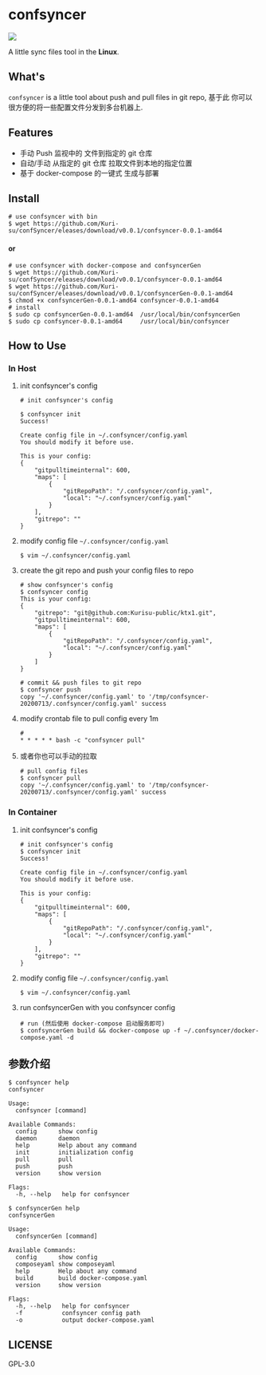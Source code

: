 # confsyncer

[![](https://img.shields.io/badge/language-中文-333333.svg?longCache=true&style=flat-square&colorA=E62B1E)](README-cn.md)

A little sync files tool in the **Linux**.

## What's 

`confsyncer` is a little tool about push and pull files in git repo,  基于此 你可以 很方便的将一些配置文件分发到多台机器上.

## Features

- 手动 Push 监视中的 文件到指定的 git 仓库
- 自动/手动 从指定的 git 仓库 拉取文件到本地的指定位置
- 基于 docker-compose 的一键式 生成与部署

## Install
```shell
# use confsyncer with bin
$ wget https://github.com/Kuri-su/confSyncer/eleases/download/v0.0.1/confsyncer-0.0.1-amd64
```

#### or
```shell
# use confsyncer with docker-compose and confsyncerGen
$ wget https://github.com/Kuri-su/confSyncer/eleases/download/v0.0.1/confsyncer-0.0.1-amd64 
$ wget https://github.com/Kuri-su/confSyncer/eleases/download/v0.0.1/confsyncerGen-0.0.1-amd64
$ chmod +x confsyncerGen-0.0.1-amd64 confsyncer-0.0.1-amd64
# install
$ sudo cp confsyncerGen-0.0.1-amd64  /usr/local/bin/confsyncerGen 
$ sudo cp confsyncer-0.0.1-amd64     /usr/local/bin/confsyncer
```

## How to Use

### In Host

1. init confsyncer's config

    ```shell
    # init confsyncer's config
    
    $ confsyncer init
    Success! 
    
    Create config file in ~/.confsyncer/config.yaml 
    You should modify it before use.  
    
    This is your config: 
    {
        "gitpulltimeinternal": 600,
        "maps": [
            {
                "gitRepoPath": "/.confsyncer/config.yaml",
                "local": "~/.confsyncer/config.yaml"
            }
        ],
        "gitrepo": ""
    } 
    ```

2. modify config file `~/.confsyncer/config.yaml `

    ```shell
    $ vim ~/.confsyncer/config.yaml
    ```

3. create the git repo and push your config files to repo

   ```shell
   # show confsyncer's config
   $ confsyncer config
   This is your config: 
   {
       "gitrepo": "git@github.com:Kurisu-public/ktx1.git",
       "gitpulltimeinternal": 600,
       "maps": [
           {
               "gitRepoPath": "/.confsyncer/config.yaml",
               "local": "~/.confsyncer/config.yaml"
           }
       ]
   } 
   
   # commit && push files to git repo
   $ confsyncer push
   copy '~/.confsyncer/config.yaml' to '/tmp/confsyncer-20200713/.confsyncer/config.yaml' success
   ```

4. modify crontab file to pull config every 1m

    ```shell
    # 
    * * * * * bash -c "confsyncer pull"
    ```

5. 或者你也可以手动的拉取

    ```shell
    # pull config files
    $ confsyncer pull
    copy '~/.confsyncer/config.yaml' to '/tmp/confsyncer-20200713/.confsyncer/config.yaml' success
    ```

### In Container 

1. init confsyncer's config 

   ```shell
   # init confsyncer's config
   $ confsyncer init
   Success! 
   
   Create config file in ~/.confsyncer/config.yaml 
   You should modify it before use.  
   
   This is your config: 
   {
       "gitpulltimeinternal": 600,
       "maps": [
           {
               "gitRepoPath": "/.confsyncer/config.yaml",
               "local": "~/.confsyncer/config.yaml"
           }
       ],
       "gitrepo": ""
   } 
   ```

2. modify config file `~/.confsyncer/config.yaml `
      ```shell
      $ vim ~/.confsyncer/config.yaml
      ```

3. run confsyncerGen with you confsyncer config

   ```shell
   # run (然后使用 docker-compose 启动服务即可)
   $ confsyncerGen build && docker-compose up -f ~/.confsyncer/docker-compose.yaml -d 
   ```

## 参数介绍

```shell
$ confsyncer help
confsyncer

Usage:
  confsyncer [command]

Available Commands:
  config      show config
  daemon      daemon
  help        Help about any command
  init        initialization config
  pull        pull
  push        push
  version     show version

Flags:
  -h, --help   help for confsyncer

$ confsyncerGen help
confsyncerGen

Usage:
  confsyncerGen [command]

Available Commands:
  config      show config
  composeyaml show composeyaml
  help        Help about any command
  build       build docker-compose.yaml
  version     show version

Flags:
  -h, --help   help for confsyncer
  -f           confsyncer config path
  -o           output docker-compose.yaml
```

## LICENSE

GPL-3.0
